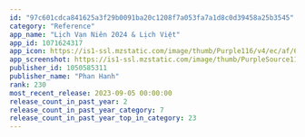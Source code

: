 ```yaml
---
id: "97c601cdca841625a3f29b0091ba20c1208f7a053fa7a1d8c0d39458a25b3545"
category: "Reference"
app_name: "Lịch Vạn Niên 2024 & Lịch Việt"
app_id: 1071624317
app_icon: https://is1-ssl.mzstatic.com/image/thumb/Purple116/v4/ec/af/6d/ecaf6da2-4b0b-7d23-61bd-e29dd8b1eecf/AppIcon-0-0-1x_U007emarketing-0-0-0-7-0-0-sRGB-0-0-0-GLES2_U002c0-512MB-85-220-0-0.png/1024x1024bb.png
app_screenshot: https://is1-ssl.mzstatic.com/image/thumb/PurpleSource115/v4/bd/96/b6/bd96b619-9198-41e2-a461-b87633266628/1ca15143-7d73-4520-879f-5743fa302033_5_optimized_optimized.8-device-1.jpg/1242x2688bb.png
publisher_id: 1050585311
publisher_name: "Phan Hanh"
rank: 230
most_recent_release: 2023-09-05 00:00:00
release_count_in_past_year: 2
release_count_in_past_year_category: 7
release_count_in_past_year_top_in_category: 23
---
```


